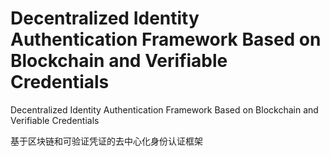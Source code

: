 # Decentralized Identity Authentication Framework Based on Blockchain and Verifiable Credentials
 Decentralized Identity Authentication Framework Based on Blockchain and Verifiable Credentials

 基于区块链和可验证凭证的去中心化身份认证框架

 